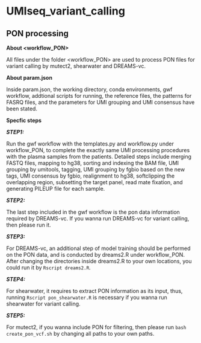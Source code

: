 # UMIseq_variant_calling
## PON processing
**About <workflow_PON>**

All files under the folder <workflow_PON> are used to process PON files for variant calling by mutect2, shearwater and DREAMS-vc.

**About param.json**

Inside param.json, the working directory, conda environments, gwf workflow, addtional scripts for running, the reference files, the patterns for FASRQ files, and the parameters for UMI grouping and UMI consensus have been stated. 

**Specfic steps** 

***STEP1:*** 

Run the gwf workflow with the templates.py and workflow.py under workflow_PON, to complete the exactly same UMI processing procedures with the plasma samples from the patients. Detailed steps include merging FASTQ files, mapping to hg38, sorting and indexing the BAM file, UMI grouping by umitools, tagging, UMI grouping by fgbio based on the new tags, UMI consensus by fgbio, realignment to hg38, softclipping the overlapping region, subsetting the target panel, read mate fixation, and generating PILEUP file for each sample.

***STEP2:*** 

The last step included in the gwf workflow is the pon data information required by DREAMS-vc. If you wanna run DREAMS-vc for variant calling, then please run it.

***STEP3:*** 

For DREAMS-vc, an additional step of model training should be performed on the PON data, and is conducted by dreams2.R under workflow_PON. After changing the directories inside dreams2.R to your own locations, you could run it by `Rscript dreams2.R`.

***STEP4:*** 

For shearwater, it requires to extract PON information as its input, thus, running `Rscript pon_shearwater.R` is necessary if you wanna run shearwater for variant calling.

***STEP5:*** 

For mutect2, if you wanna include PON for filtering, then please run `bash create_pon_vcf.sh` by changing all paths to your own paths.
